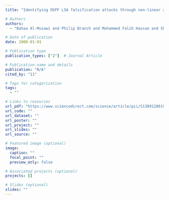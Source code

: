 ```yaml
---
title: "Identifying OSPF LSA falsification attacks through non-linear analysis"

# Authors
authors:
  - "Bahaa Al-Musawi and Philip Branch and Mohammed Falih Hassan and Shiva Raj Pokhrel"

# Date of publication
date: 2000-01-01

# Publication type
publication_types: ["2"]  # Journal Article

# Publication name and details
publication: "N/A"
cited_by: "11"

# Tags for categorization
tags:
  - ""

# Links to resources
url_pdf: "https://www.sciencedirect.com/science/article/pii/S1389128619310333"  # Link to the resource
url_code: ""
url_dataset: ""
url_poster: ""
url_project: ""
url_slides: ""
url_source: ""

# Featured image (optional)
image:
  caption: ""
  focal_point: ""
  preview_only: false

# Associated projects (optional)
projects: []

# Slides (optional)
slides: ""
---
```

